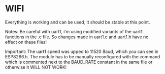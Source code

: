 # WIFI
Everything is working and can be used, it should be stable at this point.

Notes:
Be careful with uart1, i'm using modified variants of the uart1 functions in the .c file. 
So changes made in uart1.c and uart1.h have no effect on these files!

Important:
The uart1 speed was upped to 11520 Baud, which you can see in ESP8266.h.
The module has to be manually reconfigured with the command which is commented next to the BAUD_RATE constant
in the same file or otherwise it WILL NOT WORK!